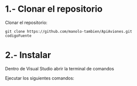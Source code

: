 
# 1.- Clonar el repositorio

Clonar el repositorio:
```
git clone https://github.com/manolo-tambien/ApiAviones.git codigoFuente
```
# 2.- Instalar 

Dentro de Visual Studio abrir la terminal de comandos

 Ejecutar los siguientes comandos:
```

```

